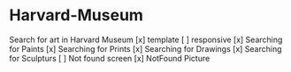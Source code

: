 # Harvard-Museum
Search for art in Harvard Museum
[x] template 
[ ] responsive
[x] Searching for Paints
[x] Searching for Prints
[x] Searching for Drawings
[x] Searching for Sculpturs
[ ] Not found screen
[x] NotFound Picture
